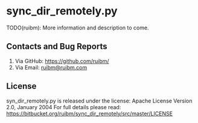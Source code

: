 # sync_dir_remotely.py

TODO(ruibm): More information and description to come.


## Contacts and Bug Reports
1. Via GitHub: https://github.com/ruibm/
2. Via Email: ruibm@ruibm.com


## License

syn_dir_remotely.py is released under the license: Apache License Version 2.0, January 2004
For full details please read: https://bitbucket.org/ruibm/sync_dir_remotely/src/master/LICENSE
